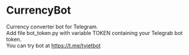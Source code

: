 # CurrencyBot
Currency converter bot for Telegram.  
Add file bot_token.py with variable TOKEN containing your Telegrab bot token.  
You can try bot at https://t.me/tyjetbot
